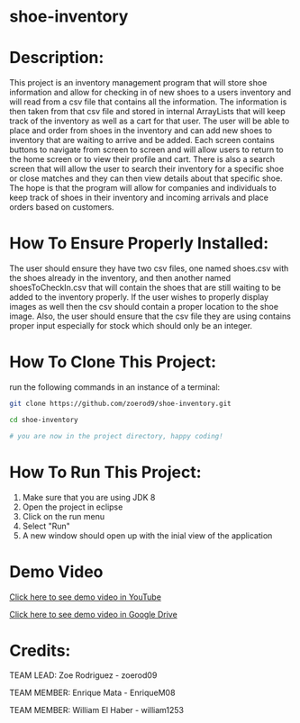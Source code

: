 # shoe-inventory
# Description:
This project is an inventory management program that will store shoe information
and allow for checking in of new shoes to a users inventory and will read from a csv file
that contains all the information. The information is then taken from that csv file and stored
in internal ArrayLists that will keep track of the inventory as well as a cart for that user.
The user will be able to place and order from shoes in the inventory and can add new shoes to inventory
that are waiting to arrive and be added. Each screen contains buttons to navigate from screen to screen
and will allow users to return to the home screen or to view their profile and cart. There is also a search
screen that will allow the user to search their inventory for a specific shoe or close matches and they can
then view details about that specific shoe. The hope is that the program will allow for companies and individuals
to keep track of shoes in their inventory and incoming arrivals and place orders based on customers.
# How To Ensure Properly Installed:
The user should ensure they have two csv files, one named shoes.csv with the shoes already
in the inventory, and then another named shoesToCheckIn.csv that will contain the shoes that are still waiting
to be added to the inventory properly. If the user wishes to properly display images as well then the csv should
contain a proper location to the shoe image. Also, the user should ensure that the csv file they are using contains proper
input especially for stock which should only be an integer.

# How To Clone This Project:
run the following commands in an instance of a terminal:

```sh
git clone https://github.com/zoerod9/shoe-inventory.git

cd shoe-inventory

# you are now in the project directory, happy coding!
```

# How To Run This Project:
1. Make sure that you are using JDK 8
1. Open the project in eclipse
1. Click on the run menu
1. Select "Run"
1. A new window should open up with the inial view of the application

# Demo Video
[Click here to see demo video in YouTube](https://youtu.be/lrZIAm7N6GY)

[Click here to see demo video in Google Drive](https://drive.google.com/file/d/1FToG8_JZXDSjeYMGCcZ9K8WXxylloXal/view?usp=sharing)

# Credits:
TEAM LEAD: Zoe Rodriguez - zoerod09

TEAM MEMBER: Enrique Mata - EnriqueM08 

TEAM MEMBER: William El Haber - william1253
